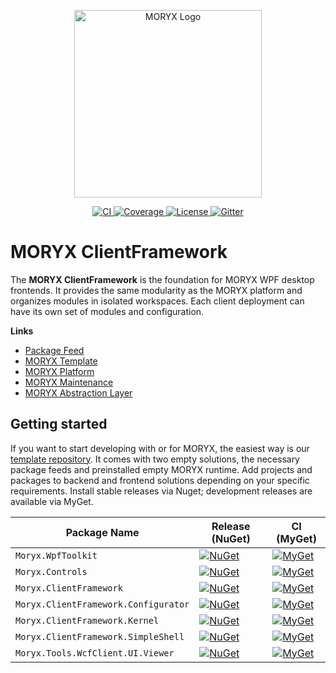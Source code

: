 <p align="center">
    <img src="docs/resources/MORYX_logo.svg" alt="MORYX Logo" width="300px" />
</p>

<p align="center">
    <a href="https://github.com/PHOENIXCONTACT/MORYX-ClientFramework/workflows">
        <img src="https://github.com/PHOENIXCONTACT/MORYX-ClientFramework/workflows/CI/badge.svg" alt="CI">
    </a>
    <a href="https://codecov.io/gh/PHOENIXCONTACT/MORYX-ClientFramework/coverage.svg?branch=dev">
        <img alt="Coverage" src="https://codecov.io/gh/PHOENIXCONTACT/MORYX-ClientFramework/coverage.svg?branch=dev" />
    </a>
    <a href="https://github.com/PHOENIXCONTACT/MORYX-ClientFramework/blob/dev/LICENSE">
        <img src="https://img.shields.io/github/license/PHOENIXCONTACT/MORYX-ClientFramework" alt="License">
    </a>
    <a href="https://gitter.im/PHOENIXCONTACT/MORYX?utm_source=badge&utm_medium=badge&utm_campaign=pr-badge">
        <img src="https://badges.gitter.im/PHOENIXCONTACT/MORYX.svg" alt="Gitter">
    </a>
</p>

# MORYX ClientFramework

The **MORYX ClientFramework** is the foundation for MORYX WPF desktop frontends. It provides the same modularity as the MORYX platform and organizes modules in isolated workspaces. Each client deployment can have its own set of modules and configuration.  

**Links**
- [Package Feed](https://www.myget.org/feed/Packages/moryx)
- [MORYX Template](https://github.com/PHOENIXCONTACT/MORYX-Template)
- [MORYX Platform](https://github.com/PHOENIXCONTACT/MORYX-Platform)
- [MORYX Maintenance](https://github.com/PHOENIXCONTACT/MORYX-MaintenanceWeb)
- [MORYX Abstraction Layer](https://github.com/PHOENIXCONTACT/MORYX-AbstractionLayer)

## Getting started

If you want to start developing with or for MORYX, the easiest way is our [template repository](https://github.com/PHOENIXCONTACT/MORYX-Template). It comes with two empty solutions, the necessary package feeds and preinstalled empty MORYX runtime. Add projects and packages to backend and frontend solutions depending on your specific requirements. Install stable releases via Nuget; development releases are available via MyGet.

| Package Name | Release (NuGet) | CI (MyGet) |
|--------------|-----------------|------------|
| `Moryx.WpfToolkit` | [![NuGet](https://img.shields.io/nuget/v/Moryx.WpfToolkit.svg)](https://www.nuget.org/packages/Moryx.WpfToolkit/) | [![MyGet](https://img.shields.io/myget/moryx/vpre/Moryx.WpfToolkit)](https://www.myget.org/feed/moryx/package/nuget/Moryx.WpfToolkit) |
| `Moryx.Controls` | [![NuGet](https://img.shields.io/nuget/v/Moryx.Controls.svg)](https://www.nuget.org/packages/Moryx.Controls/) | [![MyGet](https://img.shields.io/myget/moryx/vpre/Moryx.Controls)](https://www.myget.org/feed/moryx/package/nuget/Moryx.Controls) |
| `Moryx.ClientFramework` | [![NuGet](https://img.shields.io/nuget/v/Moryx.ClientFramework.svg)](https://www.nuget.org/packages/Moryx.ClientFramework/) | [![MyGet](https://img.shields.io/myget/moryx/vpre/Moryx.ClientFramework)](https://www.myget.org/feed/moryx/package/nuget/Moryx.ClientFramework) |
| `Moryx.ClientFramework.Configurator` | [![NuGet](https://img.shields.io/nuget/v/Moryx.ClientFramework.Configurator.svg)](https://www.nuget.org/packages/Moryx.ClientFramework.Configurator/) | [![MyGet](https://img.shields.io/myget/moryx/vpre/Moryx.ClientFramework.Configurator)](https://www.myget.org/feed/moryx/package/nuget/Moryx.ClientFramework.Configurator) |
| `Moryx.ClientFramework.Kernel` | [![NuGet](https://img.shields.io/nuget/v/Moryx.ClientFramework.Kernel.svg)](https://www.nuget.org/packages/Moryx.ClientFramework.Kernel/) | [![MyGet](https://img.shields.io/myget/moryx/vpre/Moryx.ClientFramework.Kernel)](https://www.myget.org/feed/moryx/package/nuget/Moryx.ClientFramework.Kernel) |
| `Moryx.ClientFramework.SimpleShell` | [![NuGet](https://img.shields.io/nuget/v/Moryx.ClientFramework.SimpleShell.svg)](https://www.nuget.org/packages/Moryx.ClientFramework.SimpleShell/) | [![MyGet](https://img.shields.io/myget/moryx/vpre/Moryx.ClientFramework.SimpleShell)](https://www.myget.org/feed/moryx/package/nuget/Moryx.ClientFramework.SimpleShell) |
| `Moryx.Tools.WcfClient.UI.Viewer` | [![NuGet](https://img.shields.io/nuget/v/Moryx.Tools.WcfClient.UI.Viewer.svg)](https://www.nuget.org/packages/Moryx.Tools.WcfClient.UI.Viewer/) | [![MyGet](https://img.shields.io/myget/moryx/vpre/Moryx.Tools.WcfClient.UI.Viewer)](https://www.myget.org/feed/moryx/package/nuget/Moryx.Tools.WcfClient.UI.Viewer) |
